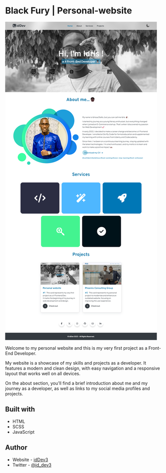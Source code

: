 # Black Fury | Personal-website

![This is an overview of my personal website](./assets/design/design-0.png)

Welcome to my personal website and this is my very first project as a Front-End Developer. <br>

My website is a showcase of my skills and projects as a developer. It features a modern and clean design, with easy navigation and a responsive layout that works well on all devices. <br>

On the about section, you'll find a brief introduction about me and my journey as a developer, as well as links to my social media profiles and projects. <br>

## Built with

<ul>
    <li>HTML</li>
    <li>SCSS</li>
    <li>JavaScript</li>
</ul>

## Author

- Website - [idDev3](https://id-dev3.github.io/)
- Twitter - [@id_dev3](https://twitter.com/id_dev3)